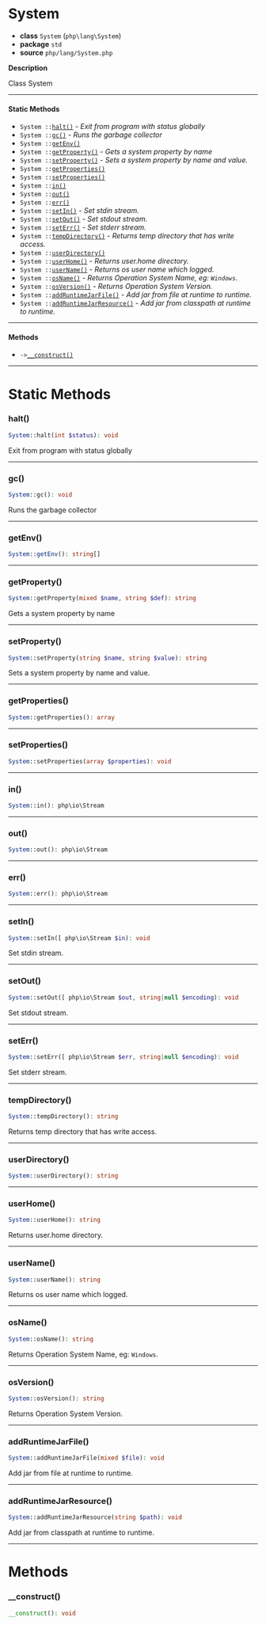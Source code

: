 # System

- **class** `System` (`php\lang\System`)
- **package** `std`
- **source** `php/lang/System.php`

**Description**

Class System

---

#### Static Methods

- `System ::`[`halt()`](#method-halt) - _Exit from program with status globally_
- `System ::`[`gc()`](#method-gc) - _Runs the garbage collector_
- `System ::`[`getEnv()`](#method-getenv)
- `System ::`[`getProperty()`](#method-getproperty) - _Gets a system property by name_
- `System ::`[`setProperty()`](#method-setproperty) - _Sets a system property by name and value._
- `System ::`[`getProperties()`](#method-getproperties)
- `System ::`[`setProperties()`](#method-setproperties)
- `System ::`[`in()`](#method-in)
- `System ::`[`out()`](#method-out)
- `System ::`[`err()`](#method-err)
- `System ::`[`setIn()`](#method-setin) - _Set stdin stream._
- `System ::`[`setOut()`](#method-setout) - _Set stdout stream._
- `System ::`[`setErr()`](#method-seterr) - _Set stderr stream._
- `System ::`[`tempDirectory()`](#method-tempdirectory) - _Returns temp directory that has write access._
- `System ::`[`userDirectory()`](#method-userdirectory)
- `System ::`[`userHome()`](#method-userhome) - _Returns user.home directory._
- `System ::`[`userName()`](#method-username) - _Returns os user name which logged._
- `System ::`[`osName()`](#method-osname) - _Returns Operation System Name, eg:  `Windows`._
- `System ::`[`osVersion()`](#method-osversion) - _Returns Operation System Version._
- `System ::`[`addRuntimeJarFile()`](#method-addruntimejarfile) - _Add jar from file at runtime to runtime._
- `System ::`[`addRuntimeJarResource()`](#method-addruntimejarresource) - _Add jar from classpath at runtime to runtime._

---

#### Methods

- `->`[`__construct()`](#method-__construct)

---
# Static Methods

<a name="method-halt"></a>

### halt()
```php
System::halt(int $status): void
```
Exit from program with status globally

---

<a name="method-gc"></a>

### gc()
```php
System::gc(): void
```
Runs the garbage collector

---

<a name="method-getenv"></a>

### getEnv()
```php
System::getEnv(): string[]
```

---

<a name="method-getproperty"></a>

### getProperty()
```php
System::getProperty(mixed $name, string $def): string
```
Gets a system property by name

---

<a name="method-setproperty"></a>

### setProperty()
```php
System::setProperty(string $name, string $value): string
```
Sets a system property by name and value.

---

<a name="method-getproperties"></a>

### getProperties()
```php
System::getProperties(): array
```

---

<a name="method-setproperties"></a>

### setProperties()
```php
System::setProperties(array $properties): void
```

---

<a name="method-in"></a>

### in()
```php
System::in(): php\io\Stream
```

---

<a name="method-out"></a>

### out()
```php
System::out(): php\io\Stream
```

---

<a name="method-err"></a>

### err()
```php
System::err(): php\io\Stream
```

---

<a name="method-setin"></a>

### setIn()
```php
System::setIn([ php\io\Stream $in): void
```
Set stdin stream.

---

<a name="method-setout"></a>

### setOut()
```php
System::setOut([ php\io\Stream $out, string|null $encoding): void
```
Set stdout stream.

---

<a name="method-seterr"></a>

### setErr()
```php
System::setErr([ php\io\Stream $err, string|null $encoding): void
```
Set stderr stream.

---

<a name="method-tempdirectory"></a>

### tempDirectory()
```php
System::tempDirectory(): string
```
Returns temp directory that has write access.

---

<a name="method-userdirectory"></a>

### userDirectory()
```php
System::userDirectory(): string
```

---

<a name="method-userhome"></a>

### userHome()
```php
System::userHome(): string
```
Returns user.home directory.

---

<a name="method-username"></a>

### userName()
```php
System::userName(): string
```
Returns os user name which logged.

---

<a name="method-osname"></a>

### osName()
```php
System::osName(): string
```
Returns Operation System Name, eg:  `Windows`.

---

<a name="method-osversion"></a>

### osVersion()
```php
System::osVersion(): string
```
Returns Operation System Version.

---

<a name="method-addruntimejarfile"></a>

### addRuntimeJarFile()
```php
System::addRuntimeJarFile(mixed $file): void
```
Add jar from file at runtime to runtime.

---

<a name="method-addruntimejarresource"></a>

### addRuntimeJarResource()
```php
System::addRuntimeJarResource(string $path): void
```
Add jar from classpath at runtime to runtime.

---
# Methods

<a name="method-__construct"></a>

### __construct()
```php
__construct(): void
```